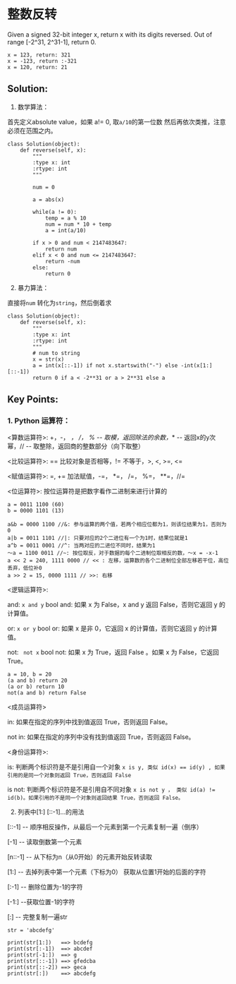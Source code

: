 # 整数反转

Given a signed 32-bit integer x, return x with its digits reversed. Out of range [-2^31, 2^31-1], return 0.

``` 
x = 123, return: 321
x = -123, return :-321
x = 120, return: 21
```

## Solution: 

1. 数学算法：

首先定义absolute value，如果 a!= 0, 取```a/10```的第一位数 然后再依次类推，注意必须在范围之内。

```
class Solution(object):
    def reverse(self, x):
        """
        :type x: int
        :rtype: int
        """

        num = 0

        a = abs(x) 

        while(a != 0):
            temp = a % 10
            num = num * 10 + temp
            a = int(a/10)

        if x > 0 and num < 2147483647:
            return num
        elif x < 0 and num <= 2147483647:
            return -num
        else: 
            return 0
 ```
 
 2. 暴力算法：

直接将```num``` 转化为```string```，然后倒着求

```
class Solution(object):
    def reverse(self, x):
        """
        :type x: int
        :rtype: int
        """
        # num to string 
        x = str(x)
        a = int(x[::-1]) if not x.startswith("-") else -int(x[1:][::-1])
        return 0 if a < -2**31 or a > 2**31 else a
 ```
 
 ## Key Points: 
 
 ### 1. Python 运算符：
 
 <算数运算符>: +，-， *， /， % -- 取模，返回除法的余数，** -- 返回x的y次幂，// -- 取整除，返回商的整数部分（向下取整）
 
 <比较运算符>: == 比较对象是否相等，!= 不等于，>, <, >=, <= 
 
 <赋值运算符>: =, += 加法赋值，-=， *=， /=， %=， **=，//=
 
 <位运算符>: 按位运算符是把数字看作二进制来进行计算的
 
 ```
 a = 0011 1100 (60)
 b = 0000 1101 (13)
 
 a&b = 0000 1100 //&: 参与运算的两个值，若两个相应位都为1，则该位结果为1，否则为0
 a|b = 0011 1101 //|: 只要对应的2个二进位有一个为1时，结果位就是1 
 a^b = 0011 0001 //^: 当两对应的二进位不同时，结果为1
 ～a = 1100 0011 //~: 按位取反，对于数据的每个二进制位取相反的数，～x = -x-1
 a << 2 = 240, 1111 0000 // << : 左移，运算数的各个二进制位全部左移若干位，高位丢弃，低位补0
 a >> 2 = 15, 0000 1111 // >>: 右移
 ```
 <逻辑运算符>: 
 
 and: ```x and y``` bool and: 如果 x 为 False，x and y 返回 False，否则它返回 y 的计算值。
 
 or: ```x or y``` bool or:  如果 x 是非 0，它返回 x 的计算值，否则它返回 y 的计算值。
 
 not: ``` not x``` bool not: 如果 x 为 True，返回 False 。如果 x 为 False，它返回 True。
 ```
 a = 10, b = 20 
 (a and b) return 20
 (a or b) return 10
 not(a and b) return False
 ```
 <成员运算符>
 
 in: 如果在指定的序列中找到值返回 True，否则返回 False。
 
 not in: 如果在指定的序列中没有找到值返回 True，否则返回 False。
 
 <身份运算符>:
 
 is: 判断两个标识符是不是引用自一个对象 ```x is y, 类似 id(x) == id(y) , 如果引用的是同一个对象则返回 True，否则返回 False```
 
 is not: 判断两个标识符是不是引用自不同对象
 ```x is not y ， 类似 id(a) != id(b)。如果引用的不是同一个对象则返回结果 True，否则返回 False。```
 
 
 2. 列表中[1:] [::-1]...的用法

[::-1] --  顺序相反操作，从最后一个元素到第一个元素复制一遍（倒序）

[-1] --  读取倒数第一个元素

[n::-1] -- 从下标为n（从0开始）的元素开始反转读取

[1:] -- 去掉列表中第一个元素（下标为0） 获取从位置1开始的后面的字符

[:-1] -- 删除位置为-1的字符

[-1:] --获取位置-1的字符

[:] -- 完整复制一遍str

```
str = 'abcdefg'
 
print(str[1:])   ==> bcdefg
print(str[:-1])  ==> abcdef
print(str[-1:])  ==> g
print(str[::-1]) ==> gfedcba
print(str[::-2]) ==> geca
print(str[:])    ==> abcdefg
```
